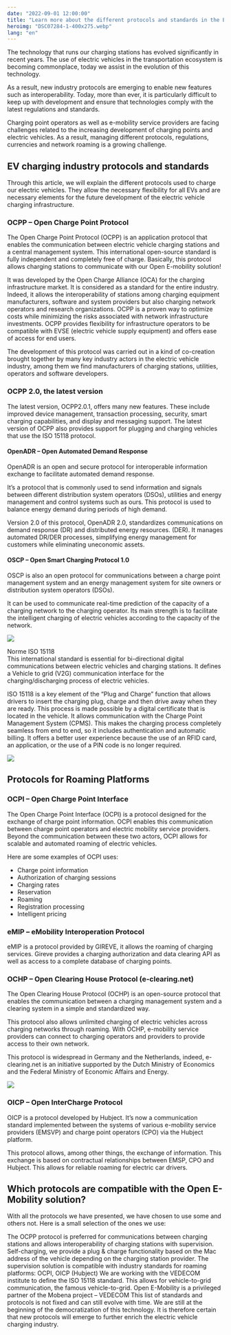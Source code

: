 ```yaml
---
date: "2022-09-01 12:00:00"
title: "Learn more about the different protocols and standards in the EV charging industry"
heroimg: "DSC07284-1-400x275.webp"
lang: "en"
---
```


The technology that runs our charging stations has evolved significantly in recent years. The use of electric vehicles in the transportation ecosystem is becoming commonplace, today we assist in the evolution of this technology.  

As a result, new industry protocols are emerging to enable new features such as interoperability. Today, more than ever, it is particularly difficult to keep up with development and ensure that technologies comply with the latest regulations and standards. 

Charging point operators as well as e-mobility service providers are facing challenges related to the increasing development of charging points and electric vehicles. As a result, managing different protocols, regulations, currencies and network roaming is a growing challenge. 

## EV charging industry protocols and standards 
Through this article, we will explain the different protocols used to charge our electric vehicles. They allow the necessary flexibility for all EVs and are necessary elements for the future development of the electric vehicle charging infrastructure. 

### OCPP – Open Charge Point Protocol 
The Open Charge Point Protocol (OCPP) is an application protocol that enables the communication between electric vehicle charging stations and a central management system. This international open-source standard is fully independent and completely free of charge. Basically, this protocol allows charging stations to communicate with our Open E-mobility solution! 

It was developed by the Open Charge Alliance (OCA) for the charging infrastructure market. It is considered as a standard for the entire industry. Indeed, it allows the interoperability of stations among charging equipment manufacturers, software and system providers but also charging network operators and research organizations. OCPP is a proven way to optimize costs while minimizing the risks associated with network infrastructure investments. OCPP provides flexibility for infrastructure operators to be compatible with EVSE (electric vehicle supply equipment) and offers ease of access for end users. 

The development of this protocol was carried out in a kind of co-creation brought together by many key industry actors in the electric vehicle industry, among them we find manufacturers of charging stations, utilities, operators and software developers. 

### OCPP 2.0, the latest version 
The latest version, OCPP2.0.1, offers many new features. These include improved device management, transaction processing, security, smart charging capabilities, and display and messaging support. The latest version of OCPP also provides support for plugging and charging vehicles that use the ISO 15118 protocol. 

#### OpenADR – Open Automated Demand Response 
OpenADR is an open and secure protocol for interoperable information exchange to facilitate automated demand response.   

It’s a protocol that is commonly used to send information and signals between different distribution system operators (DSOs), utilities and energy management and control systems such as ours. This protocol is used to balance energy demand during periods of high demand. 

Version 2.0 of this protocol, OpenADR 2.0, standardizes communications on demand response (DR) and distributed energy resources. (DER). It manages automated DR/DER processes, simplifying energy management for customers while eliminating uneconomic assets. 

#### OSCP – Open Smart Charging Protocol 1.0 
OSCP is also an open protocol for communications between a charge point management system and an energy management system for site owners or distribution system operators (DSOs). 

It can be used to communicate real-time prediction of the capacity of a charging network to the charging operator. Its main strength is to facilitate the intelligent charging of electric vehicles according to the capacity of the network.

![](*<?=$rbase?>*/img/OSCP-1-1024x756.webp)

Norme ISO 15118  
This international standard is essential for bi-directional digital communications between electric vehicles and charging stations. It defines a Vehicle to grid (V2G) communication interface for the charging/discharging process of electric vehicles.  

ISO 15118 is a key element of the “Plug and Charge” function that allows drivers to insert the charging plug, charge and then drive away when they are ready. This process is made possible by a digital certificate that is located in the vehicle. It allows communication with the Charge Point Management System (CPMS). This makes the charging process completely seamless from end to end, so it includes authentication and automatic billing. It offers a better user experience because the use of an RFID card, an application, or the use of a PIN code is no longer required.

![](*<?=$rbase?>*/img/ISO-15118.webp)

## Protocols for Roaming Platforms
### OCPI – Open Charge Point Interface
The Open Charge Point Interface (OCPI) is a protocol designed for the exchange of charge point information. OCPI enables this communication between charge point operators and electric mobility service providers. Beyond the communication between these two actors, OCPI allows for scalable and automated roaming of electric vehicles.

Here are some examples of OCPI uses:

- Charge point information
- Authorization of charging sessions
- Charging rates
- Reservation
- Roaming
- Registration processing
- Intelligent pricing

### eMIP – eMobility Interoperation Protocol
eMIP is a protocol provided by GIREVE, it allows the roaming of charging services. Gireve provides a charging authorization and data clearing API as well as access to a complete database of charging points.

### OCHP – Open Clearing House Protocol (e-clearing.net)
The Open Clearing House Protocol (OCHP) is an open-source protocol that enables the communication between a charging management system and a clearing system in a simple and standardized way.

This protocol also allows unlimited charging of electric vehicles across charging networks through roaming. With OCHP, e-mobility service providers can connect to charging operators and providers to provide access to their own network.

This protocol is widespread in Germany and the Netherlands, indeed, e-clearing.net is an initiative supported by the Dutch Ministry of Economics and the Federal Ministry of Economic Affairs and Energy.

![](*<?=$rbase?>*/img/e-clearing-net.webp)

### OICP – Open InterCharge Protocol
OICP is a protocol developed by Hubject. It’s now a communication standard implemented between the systems of various e-mobility service providers (EMSVP) and charge point operators (CPO) via the Hubject platform.

This protocol allows, among other things, the exchange of information. This exchange is based on contractual relationships between EMSP, CPO and Hubject. This allows for reliable roaming for electric car drivers.

## Which protocols are compatible with the Open E-Mobility solution?
With all the protocols we have presented, we have chosen to use some and others not. Here is a small selection of the ones we use:

The OCPP protocol is preferred for communications between charging stations and allows interoperability of charging stations with supervision.
Self-charging, we provide a plug & charge functionality based on the Mac address of the vehicle depending on the charging station provider.
The supervision solution is compatible with industry standards for roaming platforms: OCPI, OICP (Hubject)
We are working with the VEDECOM institute to define the ISO 15118 standard. This allows for vehicle-to-grid communication, the famous vehicle-to-grid. Open E-Mobility is a privileged partner of the Mobena project – VEDECOM
This list of standards and protocols is not fixed and can still evolve with time. We are still at the beginning of the democratization of this technology. It is therefore certain that new protocols will emerge to further enrich the electric vehicle charging industry.


